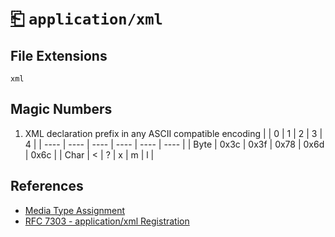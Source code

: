 # [⎗](../README.md) `application/xml`

## File Extensions

`xml`

## Magic Numbers

1. XML declaration prefix in any ASCII compatible encoding
   | | 0 | 1 | 2 | 3 | 4 |
   | ---- | ---- | ---- | ---- | ---- | ---- |
   | Byte | 0x3c | 0x3f | 0x78 | 0x6d | 0x6c |
   | Char | < | ? | x | m | l |

## References

- [Media Type Assignment](https://www.iana.org/assignments/media-types/application/xml)
- [RFC 7303 - application/xml Registration](https://datatracker.ietf.org/doc/html/rfc7303#section-9.1)
